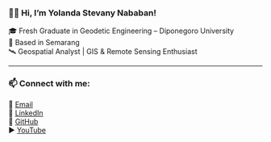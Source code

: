 ### 👩‍💻 Hi, I’m Yolanda Stevany Nababan!

🎓 Fresh Graduate in Geodetic Engineering – Diponegoro University  
📍 Based in Semarang  
🛰️ Geospatial Analyst | GIS & Remote Sensing Enthusiast  

---

### 📫 Connect with me:

📧 [Email](mailto:yolandastevany9@gmail.com)  
🔗 [LinkedIn](https://www.linkedin.com/in/yolandastevanynababan/)  
🐙 [GitHub](https://github.com/yolanab)  
▶️ [YouTube](https://youtube.com/@yolandastevanynababan)  
